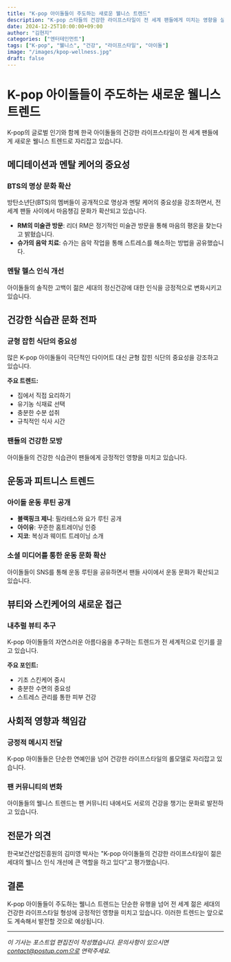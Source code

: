 ```yaml
---
title: "K-pop 아이돌들이 주도하는 새로운 웰니스 트렌드"
description: "K-pop 스타들의 건강한 라이프스타일이 전 세계 팬들에게 미치는 영향을 살펴봅니다."
date: 2024-12-25T10:00:00+09:00
author: "김현지"
categories: ["엔터테인먼트"]
tags: ["K-pop", "웰니스", "건강", "라이프스타일", "아이돌"]
image: "/images/kpop-wellness.jpg"
draft: false
---
```


# K-pop 아이돌들이 주도하는 새로운 웰니스 트렌드

K-pop의 글로벌 인기와 함께 한국 아이돌들의 건강한 라이프스타일이 전 세계 팬들에게 새로운 웰니스 트렌드로 자리잡고 있습니다.

## 메디테이션과 멘탈 케어의 중요성

### BTS의 명상 문화 확산
방탄소년단(BTS)의 멤버들이 공개적으로 명상과 멘탈 케어의 중요성을 강조하면서, 전 세계 팬들 사이에서 마음챙김 문화가 확산되고 있습니다.

- **RM의 미술관 방문**: 리더 RM은 정기적인 미술관 방문을 통해 마음의 평온을 찾는다고 밝혔습니다.
- **슈가의 음악 치료**: 슈가는 음악 작업을 통해 스트레스를 해소하는 방법을 공유했습니다.

### 멘탈 헬스 인식 개선
아이돌들의 솔직한 고백이 젊은 세대의 정신건강에 대한 인식을 긍정적으로 변화시키고 있습니다.

## 건강한 식습관 문화 전파

### 균형 잡힌 식단의 중요성
많은 K-pop 아이돌들이 극단적인 다이어트 대신 균형 잡힌 식단의 중요성을 강조하고 있습니다.

**주요 트렌드:**
- 집에서 직접 요리하기
- 유기농 식재료 선택
- 충분한 수분 섭취
- 규칙적인 식사 시간

### 팬들의 건강한 모방
아이돌들의 건강한 식습관이 팬들에게 긍정적인 영향을 미치고 있습니다.

## 운동과 피트니스 트렌드

### 아이돌 운동 루틴 공개
- **블랙핑크 제니**: 필라테스와 요가 루틴 공개
- **아이유**: 꾸준한 홈트레이닝 인증
- **지코**: 복싱과 웨이트 트레이닝 소개

### 소셜 미디어를 통한 운동 문화 확산
아이돌들이 SNS를 통해 운동 루틴을 공유하면서 팬들 사이에서 운동 문화가 확산되고 있습니다.

## 뷰티와 스킨케어의 새로운 접근

### 내추럴 뷰티 추구
K-pop 아이돌들의 자연스러운 아름다움을 추구하는 트렌드가 전 세계적으로 인기를 끌고 있습니다.

**주요 포인트:**
- 기초 스킨케어 중시
- 충분한 수면의 중요성
- 스트레스 관리를 통한 피부 건강

## 사회적 영향과 책임감

### 긍정적 메시지 전달
K-pop 아이돌들은 단순한 연예인을 넘어 건강한 라이프스타일의 롤모델로 자리잡고 있습니다.

### 팬 커뮤니티의 변화
아이돌들의 웰니스 트렌드는 팬 커뮤니티 내에서도 서로의 건강을 챙기는 문화로 발전하고 있습니다.

## 전문가 의견

한국보건산업진흥원의 김미영 박사는 "K-pop 아이돌들의 건강한 라이프스타일이 젊은 세대의 웰니스 인식 개선에 큰 역할을 하고 있다"고 평가했습니다.

## 결론

K-pop 아이돌들이 주도하는 웰니스 트렌드는 단순한 유행을 넘어 전 세계 젊은 세대의 건강한 라이프스타일 형성에 긍정적인 영향을 미치고 있습니다. 이러한 트렌드는 앞으로도 계속해서 발전할 것으로 예상됩니다.

---

*이 기사는 포스트업 편집진이 작성했습니다. 문의사항이 있으시면 contact@postup.com으로 연락주세요.* 